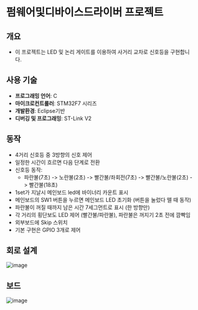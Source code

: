 # 펌웨어및디바이스드라이버 프로젝트

## 개요
- 이 프로젝트는 LED 및 논리 게이트를 이용하여 사거리 교차로 신호등을 구현합니다.

## 사용 기술
- **프로그래밍 언어**: C
- **마이크로컨트롤러**: STM32F7 시리즈
- **개발환경**: Eclipse기반
- **디버깅 및 프로그래밍**: ST-Link V2

## 동작
- 4거리 신호등 중 3방향의 신호 제어
- 일정한 시간이 흐르면 다음 단계로 전환
- 신호등 동작:
  - 파란불(7초) -> 노란불(2초) -> 빨간불/좌회전(7초) -> 빨간불/노란불(2초) -> 빨간불(18초)
- 1set가 지날시 메인보드 led에 바이너리 카운트 표시  
- 메인보드의 SW1 버튼을 누르면 메인보드 LED 초기화 (버튼을 눌렀다 뗄 때 동작)
- 파란불이 꺼질 때까지 남은 시간 7세그먼트로 표시 (한 방향만)
- 각 거리의 횡단보도 LED 제어 (빨간불/파란불), 파란불은 꺼지기 2초 전에 깜빡임
- 외부보드에 Skip 스위치
- 기본 구현은 GPIO 3개로 제어

## 회로 설계
![image](https://github.com/sunkk8482/FirmwareDiviceDriverProject/assets/86597542/b5881793-51fe-4808-a4c7-392619e001cd)

## 보드
![image](https://github.com/sunkk8482/FirmwareDiviceDriverProject/assets/86597542/fac629de-226b-4190-88fe-7cb176be1d72)
